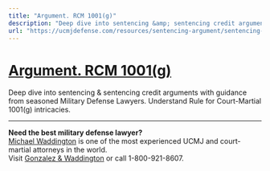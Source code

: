 ```yaml
---
title: "Argument. RCM 1001(g)"
description: "Deep dive into sentencing &amp; sentencing credit arguments with guidance from seasoned Military Defense Lawyers. Understand Rule for Court-Martial 1001(g) intricacies."
url: "https://ucmjdefense.com/resources/sentencing-argument/sentencing-and-sentencing-credit/argument-rcm-1001g.html"
---
```


# [Argument. RCM 1001(g)](https://ucmjdefense.com/resources/sentencing-argument/sentencing-and-sentencing-credit/argument-rcm-1001g.html)

Deep dive into sentencing &amp; sentencing credit arguments with guidance from seasoned Military Defense Lawyers. Understand Rule for Court-Martial 1001(g) intricacies.

---

**Need the best military defense lawyer?**  
[Michael Waddington](https://ucmjdefense.com/attorneys/michael-stewart-waddington-partner.html) is one of the most experienced UCMJ and court-martial attorneys in the world.  
Visit [Gonzalez & Waddington](https://ucmjdefense.com) or call 1-800-921-8607.
